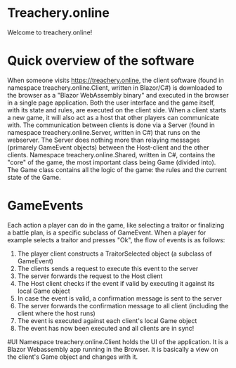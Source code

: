 # Treachery.online

Welcome to treachery.online!

# Quick overview of the software
When someone visits https://treachery.online, the client software (found in namespace treachery.online.Client, written in Blazor/C#) is downloaded to the browser as a "Blazor WebAssembly binary" and executed in the browser in a single page application. Both the user interface and the game itself, with its state and rules, are executed on the client side. When a client starts a new game, it will also act as a host that other players can communicate with. The communication between clients is done via a Server (found in namespace treachery.online.Server, written in C#) that runs on the webserver. The Server does nothing more than relaying messages (primarely GameEvent objects) between the Host-client and the other clients. Namespace treachery.online.Shared, written in C#, contains the "core" of the game, the most important class being Game (divided into). The Game class contains all the logic of the game: the rules and the current state of the Game.

# GameEvents
Each action a player can do in the game, like selecting a traitor or finalizing a battle plan, is a specific subclass of GameEvent. When a player for example selects a traitor and presses "Ok", the flow of events is as follows:
1. The player client constructs a TraitorSelected object (a subclass of GameEvent)
2. The clients sends a request to execute this event to the server
3. The server forwards the request to the Host client
4. The Host client checks if the event if valid by executing it against its local Game object
5. In case the event is valid, a confirmation message is sent to the server
6. The server forwards the confirmation message to all client (including the client where the host runs)
7. The event is executed against each client's local Game object
8. The event has now been executed and all clients are in sync!

#UI
Namespace treachery.online.Client holds the UI of the application. It is a Blazor Webassembly app running in the Browser. It is basically a view on the client's Game object and changes with it.
